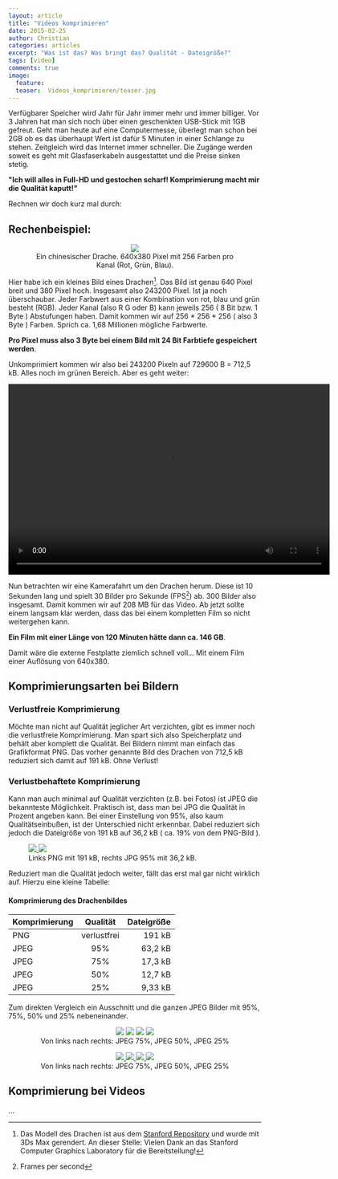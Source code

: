 ```yaml
---
layout: article
title: "Videos komprimieren"
date: 2015-02-25
author: Christian
categories: articles
excerpt: "Was ist das? Was bringt das? Qualität - Dateigröße?"
tags: [video]
comments: true
image:
  feature: 
  teaser:  Videos_komprimieren/teaser.jpg
---
```


Verfügbarer Speicher wird Jahr für Jahr immer mehr und immer billiger. Vor 3 Jahren hat man sich noch über einen geschenkten USB-Stick mit 1GB gefreut. Geht man heute auf eine Computermesse, überlegt man schon bei 2GB ob es das überhaupt Wert ist dafür 5 Minuten in einer Schlange zu stehen. Zeitgleich wird das Internet immer schneller. Die Zugänge werden soweit es geht mit Glasfaserkabeln ausgestattet und die Preise sinken stetig.

**"Ich will alles in Full-HD und gestochen scharf! Komprimierung macht mir die Qualität kaputt!"**

Rechnen wir doch kurz mal durch:

## Rechenbeispiel:

<figure style="text-align: center">
	<img src="{{ site.url }}/images/Videos_komprimieren/dragon.png" />
	<figcaption>
		Ein chinesischer Drache. 640x380 Pixel mit 256 Farben pro Kanal (Rot, Grün, Blau).
	</figcaption>
</figure>

Hier habe ich ein kleines Bild eines Drachen[^drache]. Das Bild ist genau 640 Pixel breit und 380 Pixel hoch. Insgesamt also 243200 Pixel. Ist ja noch überschaubar. Jeder Farbwert aus einer Kombination von rot, blau und grün besteht (RGB). Jeder Kanal (also R G oder B) kann jeweils 256 ( 8 Bit bzw. 1 Byte ) Abstufungen haben. Damit kommen wir auf 256 * 256 * 256 ( also 3 Byte ) Farben. Sprich ca. 1,68 Millionen mögliche Farbwerte. 

[^drache]: Das Modell des Drachen ist aus dem <a href="http://graphics.stanford.edu/data/3Dscanrep/">Stanford Repository</a> und wurde mit 3Ds Max gerendert. An dieser Stelle: Vielen Dank an das Stanford Computer Graphics Laboratory für die Bereitstellung!

**Pro Pixel muss also 3 Byte bei einem Bild mit 24 Bit Farbtiefe gespeichert werden**.

Unkomprimiert kommen wir also bei 243200 Pixeln auf 729600 B = 712,5 kB. Alles noch im grünen Bereich. Aber es geht weiter:

<video width="640" height="380" controls style="text-align: center">
	<source src="{{ site.url }}/videos/videos_komprimieren/dragon_640x480_compressed_RF18.mp4" type="video/mp4">
	Your browser does not support the video tag or mp4 files.
</video>

Nun betrachten wir eine Kamerafahrt um den Drachen herum. Diese ist 10 Sekunden lang und spielt 30 Bilder pro Sekunde (FPS[^fps]) ab. 300 Bilder also insgesamt. Damit kommen wir auf 208 MB für das Video. Ab jetzt sollte einem langsam klar werden, dass das bei einem kompletten Film so nicht weitergehen kann. 

**Ein Film mit einer Länge von 120 Minuten hätte dann ca. 146 GB**. 

Damit wäre die externe Festplatte ziemlich schnell voll... Mit einem Film einer Auflösung von 640x380.

[^fps]:Frames per second

## Komprimierungsarten bei Bildern

### Verlustfreie Komprimierung

Möchte man nicht auf Qualität jeglicher Art verzichten, gibt es immer noch die verlustfreie Komprimierung. Man spart sich also Speicherplatz und behält aber komplett die Qualität. Bei Bildern nimmt man einfach das Grafikformat PNG. Das vorher genannte Bild des Drachen von 712,5 kB reduziert sich damit auf 191 kB. Ohne Verlust!

### Verlustbehaftete Komprimierung

Kann man auch minimal auf Qualität verzichten (z.B. bei Fotos) ist JPEG die bekannteste Möglichkeit.
Praktisch ist, dass man bei JPG die Qualität in Prozent angeben kann. Bei einer Einstellung von 95%, also kaum Qualitätseinbußen, ist der Unterschied nicht erkennbar. Dabei reduziert sich jedoch die Dateigröße von 191 kB auf 36,2 kB ( ca. 19% von dem PNG-Bild ).

<figure class="half">
	<a href="{{ site.url }}/images/Videos_komprimieren/dragon.png">
		<img src="{{ site.url }}/images/Videos_komprimieren/dragon.png" />
	</a>
	<a href="{{ site.url }}/images/Videos_komprimieren/dragon_95.jpg">
		<img src="{{ site.url }}/images/Videos_komprimieren/dragon_95.jpg" />
	</a>
	<figcaption>
		Links PNG mit 191 kB, rechts JPG 95% mit 36,2 kB.
	</figcaption>
</figure>


Reduziert man die Qualität jedoch weiter, fällt das erst mal gar nicht wirklich auf.
Hierzu eine kleine Tabelle:

#### Komprimierung des Drachenbildes

| Komprimierung | Qualität 		| Dateigröße |
|:--------------|:-------------:|-----------:|
| PNG   		| verlustfrei   | 191 kB   	 |
| JPEG  		| 95% 		  	| 63,2 kB    |
| JPEG   		| 75%   		| 17,3 kB    |
| JPEG   		| 50%   		| 12,7 kB    |
| JPEG   		| 25%   		| 9,33 kB    |

Zum direkten Vergleich ein Ausschnitt und die ganzen JPEG Bilder mit 95%, 75%, 50% und 25% nebeneinander.
<figure class="fourth" style="text-align: center">
	<img src="{{ site.url }}/images/Videos_komprimieren/dragon_mouth_95.png" />
	<img src="{{ site.url }}/images/Videos_komprimieren/dragon_mouth_75.png" />
	<img src="{{ site.url }}/images/Videos_komprimieren/dragon_mouth_50.png" />
	<img src="{{ site.url }}/images/Videos_komprimieren/dragon_mouth_25.png" />
	<figcaption>
		Von links nach rechts:
		JPEG 75%, JPEG 50%, JPEG 25%
	</figcaption>
</figure>

<figure class="fourth" style="text-align: center">
	<a href="{{ site.url }}/images/Videos_komprimieren/dragon_95.jpg">
		<img src="{{ site.url }}/images/Videos_komprimieren/dragon_95.jpg" />
	</a>
	<a href="{{ site.url }}/images/Videos_komprimieren/dragon_75.jpg">
		<img src="{{ site.url }}/images/Videos_komprimieren/dragon_75.jpg" />
	</a>
	<a href="{{ site.url }}/images/Videos_komprimieren/dragon_50.jpg">
		<img src="{{ site.url }}/images/Videos_komprimieren/dragon_50.jpg" />
	</a>
	<a href="{{ site.url }}/images/Videos_komprimieren/dragon_25.jpg">
		<img src="{{ site.url }}/images/Videos_komprimieren/dragon_25.jpg" />
	</a>
	<figcaption>
		Von links nach rechts:
		JPEG 75%, JPEG 50%, JPEG 25%
	</figcaption>
</figure>


## Komprimierung bei Videos
...